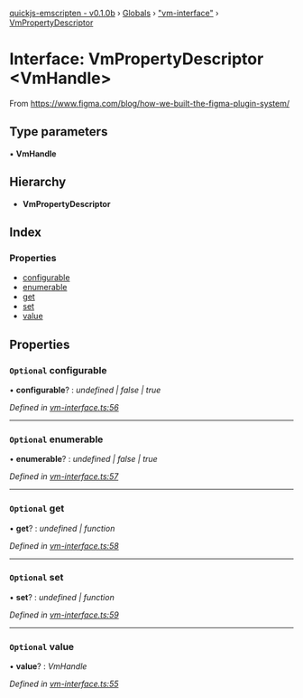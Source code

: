 [quickjs-emscripten - v0.1.0b](../README.md) › [Globals](../globals.md) › ["vm-interface"](../modules/_vm_interface_.md) › [VmPropertyDescriptor](_vm_interface_.vmpropertydescriptor.md)

# Interface: VmPropertyDescriptor <**VmHandle**>

From https://www.figma.com/blog/how-we-built-the-figma-plugin-system/

## Type parameters

▪ **VmHandle**

## Hierarchy

* **VmPropertyDescriptor**

## Index

### Properties

* [configurable](_vm_interface_.vmpropertydescriptor.md#optional-configurable)
* [enumerable](_vm_interface_.vmpropertydescriptor.md#optional-enumerable)
* [get](_vm_interface_.vmpropertydescriptor.md#optional-get)
* [set](_vm_interface_.vmpropertydescriptor.md#optional-set)
* [value](_vm_interface_.vmpropertydescriptor.md#optional-value)

## Properties

### `Optional` configurable

• **configurable**? : *undefined | false | true*

*Defined in [vm-interface.ts:56](https://github.com/justjake/quickjs-emscripten/blob/5fb2234/ts/vm-interface.ts#L56)*

___

### `Optional` enumerable

• **enumerable**? : *undefined | false | true*

*Defined in [vm-interface.ts:57](https://github.com/justjake/quickjs-emscripten/blob/5fb2234/ts/vm-interface.ts#L57)*

___

### `Optional` get

• **get**? : *undefined | function*

*Defined in [vm-interface.ts:58](https://github.com/justjake/quickjs-emscripten/blob/5fb2234/ts/vm-interface.ts#L58)*

___

### `Optional` set

• **set**? : *undefined | function*

*Defined in [vm-interface.ts:59](https://github.com/justjake/quickjs-emscripten/blob/5fb2234/ts/vm-interface.ts#L59)*

___

### `Optional` value

• **value**? : *VmHandle*

*Defined in [vm-interface.ts:55](https://github.com/justjake/quickjs-emscripten/blob/5fb2234/ts/vm-interface.ts#L55)*
